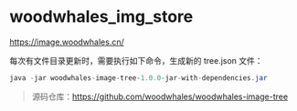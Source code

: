 # woodwhales_img_store

https://image.woodwhales.cn/

每次有文件目录更新时，需要执行如下命令，生成新的 tree.json 文件：

```java
java -jar woodwhales-image-tree-1.0.0-jar-with-dependencies.jar
```

> 源码仓库：https://github.com/woodwhales/woodwhales-image-tree
